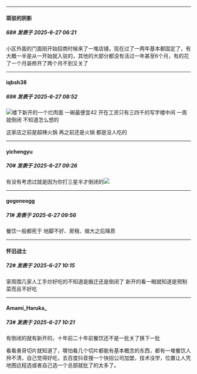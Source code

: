 ﻿
*****

####  斑驳的阴影  
##### 68#       发表于 2025-6-27 06:21

小区外面的门面刚开始招商时候来了一堆店铺，现在过了一两年基本都固定了，有大概一半是从一开始就入驻的，其他的大部分都没有活过一年甚至6个月，有的花了一个月装修开了两个月不到又关了


*****

####  iqbsh38  
##### 69#       发表于 2025-6-27 08:52

<img src="https://static.stage1st.com/image/smiley/face2017/004.gif" referrerpolicy="no-referrer">楼下新开的一个烂肉面 一碗最便宜42 开在工资只有三四千的写字楼中间 一周就倒闭 不知道怎么想的

这家店之前是超辣火锅 再之前还是火锅 都是没人吃的


*****

####  yichengyu  
##### 70#       发表于 2025-6-27 09:26

有没有考虑过就是因为你打三星半才倒闭的<img src="https://static.stage1st.com/image/smiley/face2017/047.png" referrerpolicy="no-referrer">


*****

####  gogoneogg  
##### 71#       发表于 2025-6-27 09:56

餐饮一般都死于 地脚不好、房租、做大之后降质


*****

####  怀旧战士  
##### 72#       发表于 2025-6-27 10:15

家周围几家人工手炒好吃的不知道是搬迁还是倒闭了
新开的看一眼就知道是预制菜而且不好吃


*****

####  Amami_Haruka_  
##### 73#       发表于 2025-6-27 10:21

有倒闭的就有新开的，十年前二十年前餐饮还不是一批关了换下一批

看看勇哥切片就知道了，哪怕看几个切片都能有基本概念的东西，都有一堆餐饮人拎不清，自己觉得好吃，去百度抖音搜一个快招公司加盟，技术没学，位置让人凭地图远程选或者自己选一个总部就批了的太多了。

